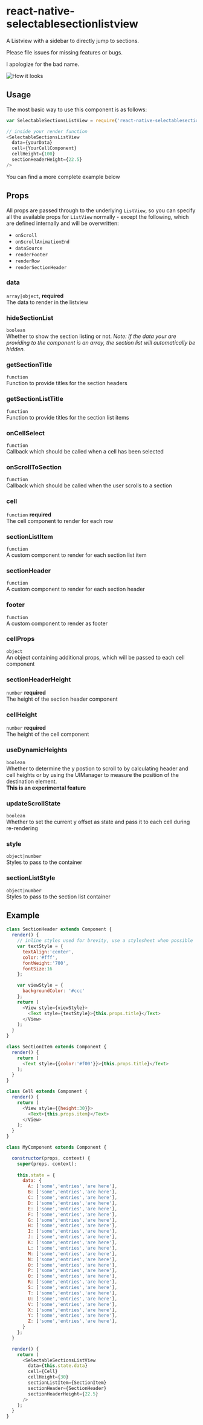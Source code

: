 # react-native-selectablesectionlistview

A Listview with a sidebar to directly jump to sections.

Please file issues for missing features or bugs.

I apologize for the bad name.

![How it looks](http://lum.pe/sectionlistview.gif)

## Usage

The most basic way to use this component is as follows:

```javascript
var SelectableSectionsListView = require('react-native-selectablesectionlistview');

// inside your render function
<SelectableSectionsListView
  data={yourData}
  cell={YourCellComponent}
  cellHeight={100}
  sectionHeaderHeight={22.5}
/>
```

You can find a more complete example below

## Props

All props are passed through to the underlying `ListView`, so you can specify all the available props for `ListView` normally - except the following, which are defined internally and will be overwritten:

* `onScroll`
* `onScrollAnimationEnd`
* `dataSource`
* `renderFooter`
* `renderRow`
* `renderSectionHeader`

### data
`array|object`, **required**  
The data to render in the listview

### hideSectionList
`boolean`  
Whether to show the section listing or not. *Note: If the data your are providing to
the component is an array, the section list will automatically be hidden.*

### getSectionTitle
`function`  
Function to provide titles for the section headers

### getSectionListTitle
`function`  
Function to provide titles for the section list items

### onCellSelect
`function`  
Callback which should be called when a cell has been selected

### onScrollToSection
`function`  
Callback which should be called when the user scrolls to a section

### cell
`function` **required**  
The cell component to render for each row

### sectionListItem
`function`  
A custom component to render for each section list item

### sectionHeader
`function`  
A custom component to render for each section header

### footer
`function`  
A custom component to render as footer

### cellProps
`object`  
An object containing additional props, which will be passed to each cell component

### sectionHeaderHeight
`number` **required**  
The height of the section header component

### cellHeight
`number` **required**  
The height of the cell component

### useDynamicHeights
`boolean`  
Whether to determine the y postion to scroll to by calculating header and cell heights or by using the UIManager to measure the position of the destination element.  
**This is an experimental feature**

### updateScrollState
`boolean`  
Whether to set the current y offset as state and pass it to each cell during re-rendering

### style
`object|number`  
Styles to pass to the container

### sectionListStyle
`object|number`  
Styles to pass to the section list container

## Example

```javascript
class SectionHeader extends Component {
  render() {
    // inline styles used for brevity, use a stylesheet when possible
    var textStyle = {
      textAlign:'center',
      color:'#fff',
      fontWeight:'700',
      fontSize:16
    };

    var viewStyle = {
      backgroundColor: '#ccc'
    };
    return (
      <View style={viewStyle}>
        <Text style={textStyle}>{this.props.title}</Text>
      </View>
    );
  }
}

class SectionItem extends Component {
  render() {
    return (
      <Text style={{color:'#f00'}}>{this.props.title}</Text>
    );
  }
}

class Cell extends Component {
  render() {
    return (
      <View style={{height:30}}>
        <Text>{this.props.item}</Text>
      </View>
    );
  }
}

class MyComponent extends Component {

  constructor(props, context) {
    super(props, context);
    
    this.state = {
      data: {
        A: ['some','entries','are here'],
        B: ['some','entries','are here'],
        C: ['some','entries','are here'],
        D: ['some','entries','are here'],
        E: ['some','entries','are here'],
        F: ['some','entries','are here'],
        G: ['some','entries','are here'],
        H: ['some','entries','are here'],
        I: ['some','entries','are here'],
        J: ['some','entries','are here'],
        K: ['some','entries','are here'],
        L: ['some','entries','are here'],
        M: ['some','entries','are here'],
        N: ['some','entries','are here'],
        O: ['some','entries','are here'],
        P: ['some','entries','are here'],
        Q: ['some','entries','are here'],
        R: ['some','entries','are here'],
        S: ['some','entries','are here'],
        T: ['some','entries','are here'],
        U: ['some','entries','are here'],
        V: ['some','entries','are here'],
        X: ['some','entries','are here'],
        Y: ['some','entries','are here'],
        Z: ['some','entries','are here'],
      }
    };
  }

  render() {
    return (
      <SelectableSectionsListView
        data={this.state.data}
        cell={Cell}
        cellHeight={30}
        sectionListItem={SectionItem}
        sectionHeader={SectionHeader}
        sectionHeaderHeight={22.5}
      />
    );
  }
}

```
